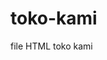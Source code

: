 # toko-kami
file HTML toko kami
<script type="text/javascript">
  (function() {
    var script = document.createElement('script');
    script.type = 'text/javascript';
    script.src = 'http://www.bukalapak.com/ast/widget.js';
    var script_doc = document.getElementsByTagName('script')[0];
    if(script_doc.src != script.src)
    script_doc.parentNode.insertBefore(script, script_doc);
  })();
</script>
<div id="bukalapak-widget" data-widget-id="151815" data-username="radensyarif91" data-host="http://www.bukalapak.com"></div>
